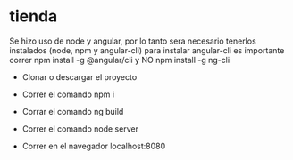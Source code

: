# tienda

Se hizo uso de node y angular, por lo tanto sera necesario tenerlos instalados
(node, npm y angular-cli) para instalar angular-cli es importante correr npm install -g @angular/cli y NO npm install -g ng-cli

- Clonar o descargar el proyecto

- Correr el comando npm i

- Corrar el comando ng build

- Correr el comando node server

- Correr en el navegador localhost:8080
